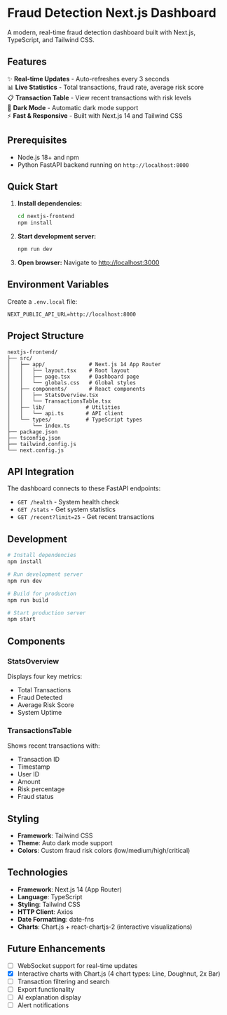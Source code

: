 # Fraud Detection Next.js Dashboard

A modern, real-time fraud detection dashboard built with Next.js, TypeScript, and Tailwind CSS.

## Features

✨ **Real-time Updates** - Auto-refreshes every 3 seconds  
📊 **Live Statistics** - Total transactions, fraud rate, average risk score  
📋 **Transaction Table** - View recent transactions with risk levels  
🎨 **Dark Mode** - Automatic dark mode support  
⚡ **Fast & Responsive** - Built with Next.js 14 and Tailwind CSS  

## Prerequisites

- Node.js 18+ and npm
- Python FastAPI backend running on `http://localhost:8000`

## Quick Start

1. **Install dependencies:**
   ```bash
   cd nextjs-frontend
   npm install
   ```

2. **Start development server:**
   ```bash
   npm run dev
   ```

3. **Open browser:**
   Navigate to [http://localhost:3000](http://localhost:3000)

## Environment Variables

Create a `.env.local` file:

```env
NEXT_PUBLIC_API_URL=http://localhost:8000
```

## Project Structure

```
nextjs-frontend/
├── src/
│   ├── app/              # Next.js 14 App Router
│   │   ├── layout.tsx    # Root layout
│   │   ├── page.tsx      # Dashboard page
│   │   └── globals.css   # Global styles
│   ├── components/       # React components
│   │   ├── StatsOverview.tsx
│   │   └── TransactionsTable.tsx
│   ├── lib/             # Utilities
│   │   └── api.ts       # API client
│   └── types/           # TypeScript types
│       └── index.ts
├── package.json
├── tsconfig.json
├── tailwind.config.js
└── next.config.js
```

## API Integration

The dashboard connects to these FastAPI endpoints:

- `GET /health` - System health check
- `GET /stats` - Get system statistics
- `GET /recent?limit=25` - Get recent transactions

## Development

```bash
# Install dependencies
npm install

# Run development server
npm run dev

# Build for production
npm run build

# Start production server
npm start
```

## Components

### StatsOverview
Displays four key metrics:
- Total Transactions
- Fraud Detected
- Average Risk Score
- System Uptime

### TransactionsTable
Shows recent transactions with:
- Transaction ID
- Timestamp
- User ID
- Amount
- Risk percentage
- Fraud status

## Styling

- **Framework**: Tailwind CSS
- **Theme**: Auto dark mode support
- **Colors**: Custom fraud risk colors (low/medium/high/critical)

## Technologies

- **Framework**: Next.js 14 (App Router)
- **Language**: TypeScript
- **Styling**: Tailwind CSS
- **HTTP Client**: Axios
- **Date Formatting**: date-fns
- **Charts**: Chart.js + react-chartjs-2 (interactive visualizations)

## Future Enhancements

- [ ] WebSocket support for real-time updates
- [x] Interactive charts with Chart.js (4 chart types: Line, Doughnut, 2x Bar)
- [ ] Transaction filtering and search
- [ ] Export functionality
- [ ] AI explanation display
- [ ] Alert notifications
